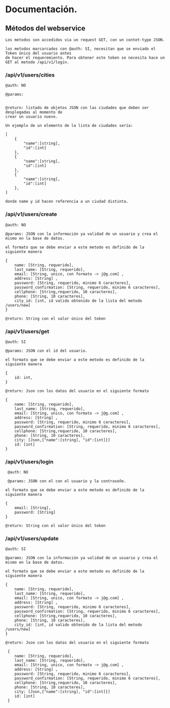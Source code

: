 # Documentación.

## Métodos del webservice

    Los metodos son accedidos via un request GET, con un contet-type JSON.

    los metodos marcarcados con @auth: SI, necesitan que se enviado el Token único del usuario antes
    de hacer el requeremiento. Para obtener este token se necesita hace un GET al metodo /api/v1/login.

### /api/v1/users/cities
    @auth: NO

    @params:


    @return: listado de objetos JSON con las ciudades que deben ser desplegadas al momento de
    crear un usuario nuevo.

    Un ejemplo de un elemento de la lista de ciudades sería:

    [
        {
            "name":[string],
            "id":[int]
        },
        {
            "name":[string],
            "id":[int]
        },
        {
            "name":[string],
            "id":[int]
        },
    ]

    donde name y id hacen referencia a un ciudad distinta.

### /api/v1/users/create
    @auth: NO

    @params: JSON con la información ya validad de un usuario y crea el mismo en la base de datos.

    el formato que se debe enviar a este metodo es definido de la siguiente manera

    {
        name: [String, requerido],
        last_name: [String, requerido],
        email: [String, unico, con formato -> j@g.com] ,
        address: [String] ,
        password: [String, requerido, minimo 6 caracteres],
        password_confirmation: [String, requerido, minimo 6 caracteres],
        cellphone: [String,requerido, 10 caracteres],
        phone: [String, 10 caracteres],
        city_id: [int, id valido obtenido de la lista del metodo /users/new]
    }

    @return: String con el valor único del token

### /api/v1/users/get
    @auth: SI

    @params: JSON con el id del usuario.

    el formato que se debe enviar a este metodo es definido de la siguiente manera

    {
        id: int,
    }

    @return: Json con los datos del usuario en el siguiente formato

    {
        name: [String, requerido],
        last_name: [String, requerido],
        email: [String, unico, con formato -> j@g.com] ,
        address: [String] ,
        password: [String, requerido, minimo 6 caracteres],
        password_confirmation: [String, requerido, minimo 6 caracteres],
        cellphone: [String,requerido, 10 caracteres],
        phone: [String, 10 caracteres],
        city: [Json,{"name":[string], "id":[int]}]
        id: [int]
    }

### /api/v1/users/login
     @auth: NO

     @params: JSON con el con el usuario y la contraseñe.

    el formato que se debe enviar a este metodo es definido de la siguiente manera

    {
        email: [String],
        password: [String]
    }

    @return: String con el valor único del token

### /api/v1/users/update
    @auth: SI

    @params: JSON con la información ya validad de un usuario y crea el mismo en la base de datos.

    el formato que se debe enviar a este metodo es definido de la siguiente manera

    {
        name: [String, requerido],
        last_name: [String, requerido],
        email: [String, unico, con formato -> j@g.com] ,
        address: [String] ,
        password: [String, requerido, minimo 6 caracteres],
        password_confirmation: [String, requerido, minimo 6 caracteres],
        cellphone: [String,requerido, 10 caracteres],
        phone: [String, 10 caracteres],
        city_id: [int, id valido obtenido de la lista del metodo /users/new]
    }

    @return: Json con los datos del usuario en el siguiente formato

     {
        name: [String, requerido],
        last_name: [String, requerido],
        email: [String, unico, con formato -> j@g.com] ,
        address: [String] ,
        password: [String, requerido, minimo 6 caracteres],
        password_confirmation: [String, requerido, minimo 6 caracteres],
        cellphone: [String,requerido, 10 caracteres],
        phone: [String, 10 caracteres],
        city: [Json,{"name":[string], "id":[int]}]
        id: [int]
     }

